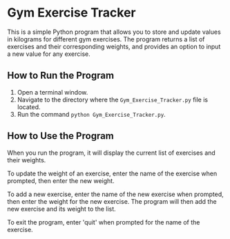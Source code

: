 # Gym Exercise Tracker

This is a simple Python program that allows you to store and update values in kilograms for different gym exercises. The program returns a list of exercises and their corresponding weights, and provides an option to input a new value for any exercise.

## How to Run the Program

1. Open a terminal window.
2. Navigate to the directory where the `Gym_Exercise_Tracker.py` file is located.
3. Run the command `python Gym_Exercise_Tracker.py`.

## How to Use the Program

When you run the program, it will display the current list of exercises and their weights. 

To update the weight of an exercise, enter the name of the exercise when prompted, then enter the new weight. 

To add a new exercise, enter the name of the new exercise when prompted, then enter the weight for the new exercise. The program will then add the new exercise and its weight to the list.

To exit the program, enter 'quit' when prompted for the name of the exercise.

